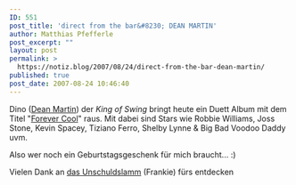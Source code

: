 ```yaml
---
ID: 551
post_title: 'direct from the bar&#8230; DEAN MARTIN'
author: Matthias Pfefferle
post_excerpt: ""
layout: post
permalink: >
  https://notiz.blog/2007/08/24/direct-from-the-bar-dean-martin/
published: true
post_date: 2007-08-24 10:46:40
---
```

<!-- wp:paragraph -->
<p>Dino (<a href="http://www.deanmartin.com/">Dean Martin</a>) der <em>King of Swing</em> bringt heute ein Duett Album mit dem Titel "<a href="http://www.foreverdeanmartin.de/">Forever Cool</a>" raus. Mit dabei sind Stars wie Robbie Williams, Joss Stone, Kevin Spacey, Tiziano Ferro, Shelby Lynne &amp; Big Bad Voodoo Daddy uvm.</p>
<!-- /wp:paragraph -->

<!-- wp:paragraph -->
<p>Also wer noch ein Geburtstagsgeschenk für mich braucht... :)</p>
<!-- /wp:paragraph -->

<!-- wp:paragraph -->
<p>Vielen Dank an <a href="http://das-unschuldslamm.blogspot.com/2007/08/forever-cool-dean-martin.html">das Unschuldslamm</a> (Frankie) fürs entdecken</p>
<!-- /wp:paragraph -->